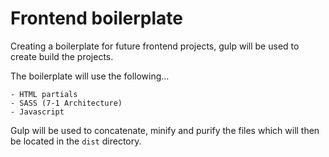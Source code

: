 # Frontend boilerplate

Creating a boilerplate for future frontend projects, gulp will be used to create build the projects.

The boilerplate will use the following...

    - HTML partials
    - SASS (7-1 Architecture)
    - Javascript

Gulp will be used to concatenate, minify and purify the files which will then be located in the `dist` directory.
